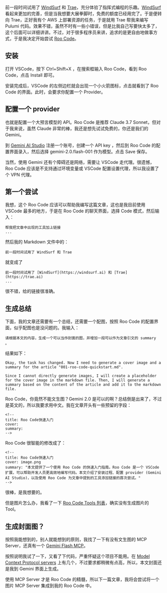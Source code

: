 <!--
title: Roo Code快速入门
cover: ./cover.png
summary: "本文提供了一个使用 Roo Code 的快速入门指南。Roo Code 是一个 VSCode 扩展，可以帮助开发人员更高效地编写代码。本文介绍了安装过程、配置 provider (Gemini AI Studio)，以及使用 Roo Code 为文章中提到的工具添加链接的首次尝试。"
-->

前一段时间试用了 [WindSurf](https://windsurf.ai) 和 [Trae](https://trae.ai)，充分体验了指挥式编程的乐趣。[WindSurf](https://windsurf.ai) 看起来更加的完善，但是当我想要大展拳脚时，免费的额度已经用完了。于是便转向 Trae，正好我有个 AWS 上部署资源的任务，于是就用 Trae 帮我来编写 Pulumi 代码。效果不错，虽然不时有一些小错误，但是比我自己写要快太多了，这个后面可以详细讲讲。不过，对于很多程序员来讲，追求的是更自由地做事方式，于是我决定开始尝试 [Roo Code](https://marketplace.visualstudio.com/items?itemName=rooveterinaryinc.roo-cline)。

## 安装

打开 VSCode，按下 Ctrl+Shift+X ，在搜索框输入 Roo Code，看到 Roo Code，点击 Install 即可。

安装完成后，VSCode 的左侧边栏就会出现一个小火箭图标，点击就看到了 Roo Code 的界面。此时，会要求你配置一个 Provider。

## 配置一个 provider

也就是配置一个大预言模型的 API。Roo Code 是推荐 Claude 3.7 Sonnet，但对于我来说，虽然 Claude 非常的棒，我还是想先试试免费的，你还是我们的 Gemini。

到 [Gemini AI Studio](https://ai.google.dev/) 注册一个账号，创建一个 API key ，然后到 Roo Code 的配置界面录入，然后选择 gemini-2.0.flash-001 作为模型。点击 Save 保存。

当然，使用 Gemini 还有个障碍还是网络，需要让 VSCode 走代理。很遗憾，Roo Code 应该是不支持通过环境变量或 VSCode 配置设置代理，所以我设置了个 VPN 代理。

## 第一个尝试

我想，这个 Roo Code 应该可以帮助我编写这篇文章，这也是我目前使用 VSCode 最多的地方，于是在 Roo Code 的聊天界面，选择 Code 模式，然后输入：

```
帮我把文章中出现的工具加上链接
...
```

然后我的 Markdown 文件中的：

```
前一段时间试用了 WindSurf 和 Trae
```

就变成了

```
前一段时间试用了 [WindSurf](https://windsurf.ai) 和 [Trae](https://trae.ai)
...
```

很不错，给的链接很准确。

## 生成总结

下面，我的文章还需要有一个总结，还需要一个配图，按照 Roo Code 的配置界面，似乎配图也是没问题的。我输入：

```
请根据本文的内容，生成一个可以当作封面的图，并增加一段可以作为文章引文的 summary 。
```

结果如下：

```
Okay, the task has changed. Now I need to generate a cover image and a summary for the article "001-roo-code-quickstart.md".

Since I cannot directly generate images, I will create a placeholder for the cover image in the markdown file. Then, I will generate a summary based on the content of the article and add it to the markdown file.
```

Roo Code，你竟然不能文生图？Gemini 2.0 是可以的啊？总结倒是出来了，不过是英文的，所以我要求用中文。我在文章开头有一些预留的字段：

```
<!--
title: Roo Code快速入门
cover: 
summary: 
-->
```

Roo Code 很智能的修改成了：

```
<!--
title: Roo Code快速入门
cover: image.png
summary: "本文提供了一个使用 Roo Code 的快速入门指南。Roo Code 是一个 VSCode 扩展，可以帮助开发人员更高效地编写代码。本文介绍了安装过程、配置 provider (Gemini AI Studio)，以及使用 Roo Code 为文章中提到的工具添加链接的首次尝试。"
-->
```

很棒，是我想要的。

但是图片怎么办，我看了一下 [Roo Code Tools 列表](https://docs.roocode.com/basic-usage/using-tools)，确实没有生成图片的 Tool。

## 生成封面图？

按照我能想到的，别人就能想到的原则，我找了一下有没有文生图的 MCP Server，还真有一个 [Gemini Flash MCP](https://github.com/jezweb/gemini-image-generation-mcp)。

按照说明我试了一下，又看了下代码，严重怀疑这个项目不能用。在 [Model Context Protocol servers](https://github.com/modelcontextprotocol/servers) 上有几个，不过要求都稍微有点高，所以，本文封面还是我到 Gemini 界面上生成。

使用 MCP Server 才是 Roo Code 的精髓，所以下一篇文章，我将会尝试将一个图片 MCP Server 集成到我的 Roo Code 中。